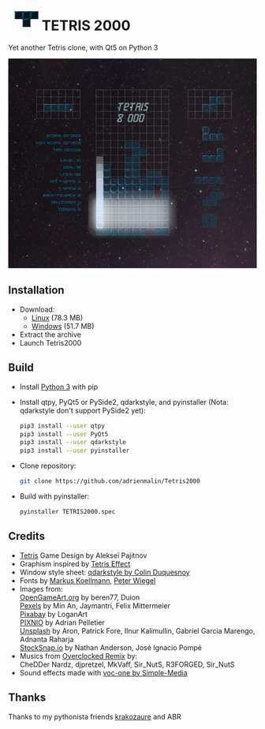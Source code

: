 #   ![icon](https://raw.githubusercontent.com/adrienmalin/TETRIS2000/master/src/main/icons/linux/48.png "T") TETRIS 2000

Yet another Tetris clone, with Qt5 on Python 3

![screenshot](https://raw.githubusercontent.com/adrienmalin/TETRIS2000/gh-pages/screenshots/Tetris2000.png "Screenshot")

## Installation
* Download:
  * [Linux](https://github.com/adrienmalin/TETRIS2000/releases/download/V0.3.1/TETRIS2000.tar.gz) (78.3 MB)
  * [Windows](https://github.com/adrienmalin/TETRIS2000/releases/download/V0.3.1/TETRIS2000.zip) (51.7 MB)
* Extract the archive
* Launch Tetris2000

## Build

* Install [Python 3](https://www.python.org) with pip

* Install qtpy, PyQt5 or PySide2, qdarkstyle, and pyinstaller (Nota: qdarkstyle don't support PySide2 yet):

    ```bash
    pip3 install --user qtpy
    pip3 install --user PyQt5
    pip3 install --user qdarkstyle
    pip3 install --user pyinstaller
    ```
  
* Clone repository:

    ```bash
    git clone https://github.com/adrienmalin/Tetris2000
    ```
    
* Build with pyinstaller:

    ```bash
    pyinstaller TETRIS2000.spec
    ```

## Credits

* [Tetris](https://tetris.com) Game Design by Alekseï Pajitnov
* Graphism inspired by [Tetris Effect](https://www.tetriseffect.game)
* Window style sheet: [qdarkstyle by Colin Duquesnoy](https://github.com/ColinDuquesnoy/QDarkStyleSheet)
* Fonts by [Markus Koellmann](http://markus-designs.com), [Peter Wiegel](http://www.peter-wiegel.de)
* Images from:<br>
  [OpenGameArt.org](https://opengameart.org) by beren77, Duion<br>
  [Pexels](https://www.pexels.com) by Min An, Jaymantri, Felix Mittermeier<br>
  [Pixabay](https://pixabay.com) by LoganArt<br>
  [PIXNIO](https://pixnio.com) by Adrian Pelletier<br>
  [Unsplash](https://unsplash.com) by Aron, Patrick Fore, Ilnur Kalimullin, Gabriel Garcia Marengo, Adnanta Raharja<br>
  [StockSnap.io](https://stocksnap.io) by Nathan Anderson, José Ignacio Pompé
* Musics from [Overclocked Remix](https://ocremix.org/game/510/tetris-gb) by:<br>
  CheDDer Nardz, djpretzel, MkVaff, Sir_NutS, R3FORGED, Sir_NutS
* Sound effects made with [voc-one by Simple-Media](http://www.simple-media.co.uk/vsti.htm)

## Thanks

Thanks to my pythonista friends [krakozaure](https://github.com/krakozaure) and ABR
